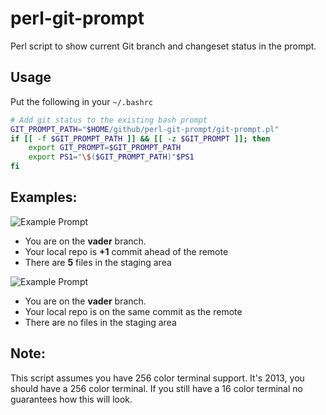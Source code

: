 perl-git-prompt
===============

Perl script to show current Git branch and changeset status in the prompt.

## Usage

Put the following in your `~/.bashrc`

~~~bash
# Add git status to the existing bash prompt
GIT_PROMPT_PATH="$HOME/github/perl-git-prompt/git-prompt.pl"
if [[ -f $GIT_PROMPT_PATH ]] && [[ -z $GIT_PROMPT ]]; then
    export GIT_PROMPT=$GIT_PROMPT_PATH
    export PS1="\$($GIT_PROMPT_PATH)"$PS1
fi
~~~

Examples:
---------
![Example Prompt](http://www.perturb.org/images/git-prompt-1.png)

* You are on the **vader** branch.
* Your local repo is **+1** commit ahead of the remote
* There are **5** files in the staging area

![Example Prompt](http://www.perturb.org/images/git-prompt-2.png)

* You are on the **vader** branch.
* Your local repo is on the same commit as the remote
* There are no files in the staging area

Note:
-----
This script assumes you have 256 color terminal support. It's 2013, you
should have a 256 color terminal. If you still have a 16 color terminal
no guarantees how this will look.
